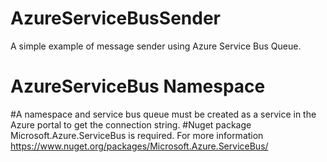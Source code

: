 # AzureServiceBusSender
A simple example of message sender using Azure Service Bus Queue. 

# AzureServiceBus Namespace 
#A namespace and service bus queue must be created as a service in the Azure portal to get the connection string.
#Nuget package Microsoft.Azure.ServiceBus is required. For more information https://www.nuget.org/packages/Microsoft.Azure.ServiceBus/
